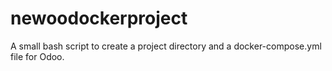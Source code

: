 # newoodockerproject
A small bash script to create a project directory and a docker-compose.yml file for Odoo.
